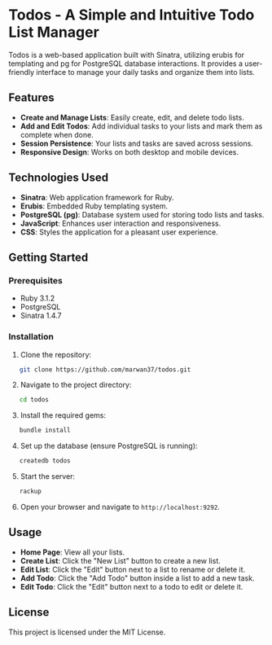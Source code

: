 # Todos - A Simple and Intuitive Todo List Manager

Todos is a web-based application built with Sinatra, utilizing erubis for templating and pg for PostgreSQL database interactions. It provides a user-friendly interface to manage your daily tasks and organize them into lists.

## Features

- **Create and Manage Lists**: Easily create, edit, and delete todo lists.
- **Add and Edit Todos**: Add individual tasks to your lists and mark them as complete when done.
- **Session Persistence**: Your lists and tasks are saved across sessions.
- **Responsive Design**: Works on both desktop and mobile devices.

## Technologies Used

- **Sinatra**: Web application framework for Ruby.
- **Erubis**: Embedded Ruby templating system.
- **PostgreSQL (pg)**: Database system used for storing todo lists and tasks.
- **JavaScript**: Enhances user interaction and responsiveness.
- **CSS**: Styles the application for a pleasant user experience.

## Getting Started

### Prerequisites

- Ruby 3.1.2
- PostgreSQL
- Sinatra 1.4.7

### Installation

1. Clone the repository:
```bash
   git clone https://github.com/marwan37/todos.git
```

2. Navigate to the project directory:
```bash
   cd todos
```

3. Install the required gems:
```bash
   bundle install
```

4. Set up the database (ensure PostgreSQL is running):
```bash
   createdb todos
```

5. Start the server:
```bash
   rackup
```

6. Open your browser and navigate to `http://localhost:9292`.

## Usage

- **Home Page**: View all your lists.
- **Create List**: Click the "New List" button to create a new list.
- **Edit List**: Click the "Edit" button next to a list to rename or delete it.
- **Add Todo**: Click the "Add Todo" button inside a list to add a new task.
- **Edit Todo**: Click the "Edit" button next to a todo to edit or delete it.

## License

This project is licensed under the MIT License.
